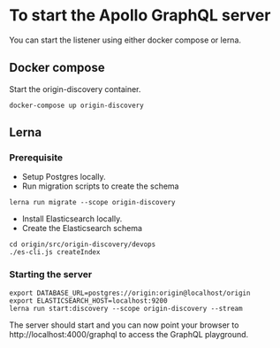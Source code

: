 # To start the Apollo GraphQL server
You can start the listener using either docker compose or lerna.

## Docker compose
Start the origin-discovery container.

    docker-compose up origin-discovery

## Lerna

### Prerequisite
 - Setup Postgres locally.
 - Run migration scripts to create the schema
 ```
lerna run migrate --scope origin-discovery
```
 - Install Elasticsearch locally.
 - Create the Elasticsearch schema
 ```
 cd origin/src/origin-discovery/devops
 ./es-cli.js createIndex
 ```
### Starting the server
```
export DATABASE_URL=postgres://origin:origin@localhost/origin
export ELASTICSEARCH_HOST=localhost:9200
lerna run start:discovery --scope origin-discovery --stream
```

The server should start and you can now point your browser to http://localhost:4000/graphql to access the GraphQL playground.
